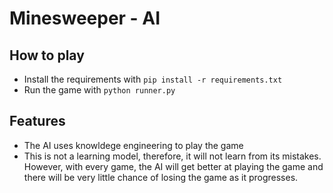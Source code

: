 # Minesweeper - AI

## How to play
- Install the requirements with `pip install -r requirements.txt`
- Run the game with `python runner.py`

## Features
- The AI uses knowldege engineering to play the game
- This is not a learning model, therefore, it will not learn from its mistakes. However, with every game, the AI will get better at playing the game and there will be very little chance of losing the game as it progresses.